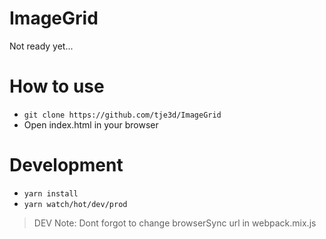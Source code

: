 # ImageGrid
Not ready yet...

# How to use
- `git clone https://github.com/tje3d/ImageGrid`
- Open index.html in your browser

# Development
- `yarn install`
- `yarn watch/hot/dev/prod`
> DEV Note: Dont forgot to change browserSync url in webpack.mix.js
